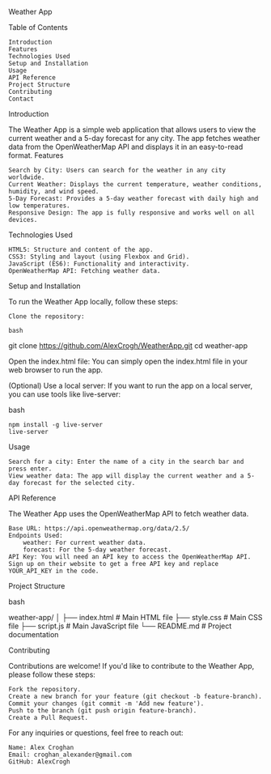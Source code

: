 Weather App

Table of Contents

    Introduction
    Features
    Technologies Used
    Setup and Installation
    Usage
    API Reference
    Project Structure
    Contributing
    Contact

Introduction

The Weather App is a simple web application that allows users to view the current weather and a 5-day forecast for any city. The app fetches weather data from the OpenWeatherMap API and displays it in an easy-to-read format.
Features

    Search by City: Users can search for the weather in any city worldwide.
    Current Weather: Displays the current temperature, weather conditions, humidity, and wind speed.
    5-Day Forecast: Provides a 5-day weather forecast with daily high and low temperatures.
    Responsive Design: The app is fully responsive and works well on all devices.

Technologies Used

    HTML5: Structure and content of the app.
    CSS3: Styling and layout (using Flexbox and Grid).
    JavaScript (ES6): Functionality and interactivity.
    OpenWeatherMap API: Fetching weather data.


Setup and Installation

To run the Weather App locally, follow these steps:

    Clone the repository:

    bash

git clone https://github.com/AlexCrogh/WeatherApp.git
cd weather-app

Open the index.html file:
You can simply open the index.html file in your web browser to run the app.

(Optional) Use a local server:
If you want to run the app on a local server, you can use tools like live-server:

bash

    npm install -g live-server
    live-server

Usage

    Search for a city: Enter the name of a city in the search bar and press enter.
    View weather data: The app will display the current weather and a 5-day forecast for the selected city.

API Reference

The Weather App uses the OpenWeatherMap API to fetch weather data.

    Base URL: https://api.openweathermap.org/data/2.5/
    Endpoints Used:
        weather: For current weather data.
        forecast: For the 5-day weather forecast.
    API Key: You will need an API key to access the OpenWeatherMap API. Sign up on their website to get a free API key and replace YOUR_API_KEY in the code.

Project Structure

bash

weather-app/
│
├── index.html          # Main HTML file
├── style.css           # Main CSS file
├── script.js           # Main JavaScript file
└── README.md           # Project documentation

Contributing

Contributions are welcome! If you'd like to contribute to the Weather App, please follow these steps:

    Fork the repository.
    Create a new branch for your feature (git checkout -b feature-branch).
    Commit your changes (git commit -m 'Add new feature').
    Push to the branch (git push origin feature-branch).
    Create a Pull Request.


For any inquiries or questions, feel free to reach out:

    Name: Alex Croghan
    Email: croghan_alexander@gmail.com
    GitHub: AlexCrogh
    